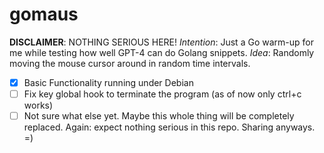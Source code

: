 # gomaus

**DISCLAIMER**: NOTHING SERIOUS HERE!
*Intention*: Just a Go warm-up for me while testing how well GPT-4 can do Golang snippets.
*Idea*: Randomly moving the mouse cursor around in random time intervals. 

- [x] Basic Functionality running under Debian
- [ ] Fix key global hook to terminate the program (as of now only ctrl+c works)
- [ ] Not sure what else yet. Maybe this whole thing will be completely replaced. Again: expect nothing serious in this repo. Sharing anyways. =)
